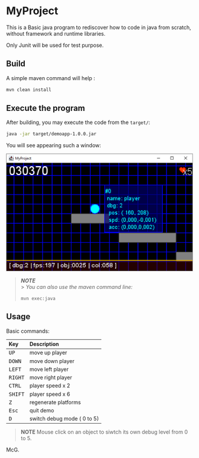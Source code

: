 # MyProject

This is a Basic java program to rediscover how to code in java from scratch, without framework and runtime libraries.

Only Junit will be used for test purpose.

## Build

A simple maven command will help :

```bash
mvn clean install
```

## Execute the program

After building, you may execute the code from the `target/`:

```bash
java -jar target/demoapp-1.0.0.jar
```

You will see appearing such a window:

![A screenshot of the demo](src/docs/images/014-add-dynamic-debug-mode.png "A simple screenshot of the demo")

> _**NOTE**_<br/> > _You can also use the maven command line:_
>
> ```shell
> mvn exec:java
> ```

## Usage

Basic commands:

| Key              | Description                 |
| :--------------- | :-------------------------- |
| <kbd>UP</kbd>    | move up player              |
| <kbd>DOWN</kbd>  | move down player            |
| <kbd>LEFT</kbd>  | move left player            |
| <kbd>RIGHT</kbd> | move right player           |
| <kbd>CTRL</kbd>  | player speed x 2            |
| <kbd>SHIFT</kbd> | player speed x 6            |
| <kbd>Z</kbd>     | regenerate platforms        |
| <kbd>Esc</kbd>   | quit demo                   |
| <kbd>D</kbd>     | switch debug mode ( 0 to 5) |

> **NOTE** Mouse click on an object to siwtch its own debug level from 0 to 5.

McG.
